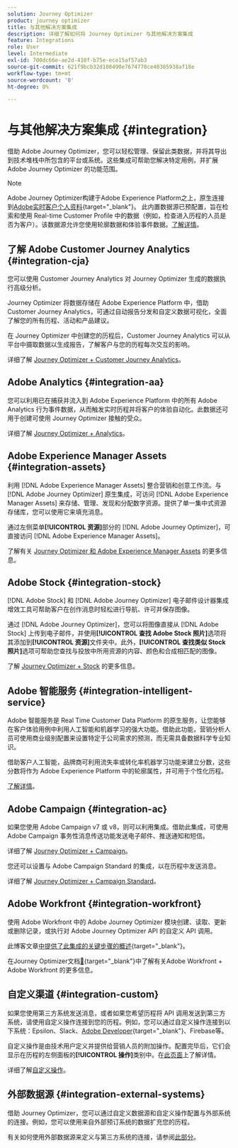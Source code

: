 ```yaml
---
solution: Journey Optimizer
product: journey optimizer
title: 与其他解决方案集成
description: 详细了解如何将 Journey Optimizer 与其他解决方案集成
feature: Integrations
role: User
level: Intermediate
exl-id: 700dc66e-ae2d-418f-b75e-ece15af57ab3
source-git-commit: 621f9bcb32d108490e7674778ce40385938af18e
workflow-type: tm+mt
source-wordcount: '0'
ht-degree: 0%

---
```


# 与其他解决方案集成 {#integration}

借助 Adobe Journey Optimizer，您可以轻松管理、保留此类数据，并将其导出到技术堆栈中所包含的平台或系统。这些集成可帮助您解决特定用例，并扩展 Adobe Journey Optimizer 的功能范围。

>[!NOTE]
>
> Adobe Journey Optimizer构建于Adobe Experience Platform之上，原生连接到[Adobe实时客户个人资料](https://experienceleague.adobe.com/docs/experience-platform/profile/home.html?lang=zh-Hans){target="_blank"}。 此内置数据源已预配置，旨在检索和使用 Real-time Customer Profile 中的数据（例如，检查进入历程的人员是否为客户）。该数据源允许您使用轮廓数据和体验事件数据。[了解详情](../datasource/adobe-experience-platform-data-source.md)。
>

## 了解 Adobe Customer Journey Analytics {#integration-cja}

您可以使用 Customer Journey Analytics 对 Journey Optimizer 生成的数据执行高级分析。

Journey Optimizer 将数据存储在 Adobe Experience Platform 中，借助 Customer Journey Analytics，可通过自动报告分发和自定义数据可视化，全面了解您的所有历程、活动和产品建议。

在 Journey Optimizer 中创建您的历程后，Customer Journey Analytics 可以从平台中摄取数据以生成报告，了解客户与您的历程每次交互的影响。

详细了解 [Journey Optimizer + Customer Journey Analytics](../reports/cja-ajo.md)。

## Adobe Analytics {#integration-aa}

您可以利用已在捕获并流入到 Adobe Experience Platform 中的所有 Adobe Analytics 行为事件数据，从而触发实时历程并将客户的体验自动化。此数据还可用于创建可使用 Journey Optimizer 接触的受众。

详细了解 [Journey Optimizer + Analytics](../event/about-analytics.md)。


## Adobe Experience Manager Assets {#integration-assets}

利用 [!DNL Adobe Experience Manager Assets] 整合营销和创意工作流。与 [!DNL Adobe Journey Optimizer] 原生集成，可访问 [!DNL Adobe Experience Manager Assets] 来存储、管理、发现和分配数字资源。提供了单一集中式资源存储库，您可以使用它来填充消息。

通过左侧菜单&#x200B;**[!UICONTROL 资源]**&#x200B;部分的 [!DNL Adobe Journey Optimizer]，可直接访问 [!DNL Adobe Experience Manager Assets]。

了解有关 [Journey Optimizer 和 Adobe Experience Manager Assets](../integrations/assets.md) 的更多信息。


## Adobe Stock {#integration-stock}

[!DNL Adobe Stock] 和 [!DNL Adobe Journey Optimizer] 电子邮件设计器集成增效工具可帮助客户在创作消息时轻松进行导航、许可并保存图像。

通过 [!DNL Adobe Journey Optimizer]，您可以将图像直接从 [!DNL Adobe Stock] 上传到电子邮件，并使用&#x200B;**[!UICONTROL 查找 Adobe Stock 照片]**&#x200B;选项将其添加到&#x200B;**[!UICONTROL 资源]**&#x200B;文件夹中。此外，**[!UICONTROL 查找类似 Stock 照片]**&#x200B;选项可帮助您查找与投放中所用资源的内容、颜色和合成相匹配的图像。

了解 [Journey Optimizer + Stock](../integrations/stock.md) 的更多信息。


## Adobe 智能服务 {#integration-intelligent-service}

Adobe 智能服务是 Real Time Customer Data Platform 的原生服务，让您能够在客户体验用例中利用人工智能和机器学习的强大功能。借助此功能，营销分析人员可使用商业级别配置来设置特定于公司需求的预测，而无需具备数据科学专业知识。

借助客户人工智能，品牌商可利用流失率或转化率机器学习功能来建立分数，这些分数将作为 Adobe Experience Platform 中的轮廓属性，并可用于个性化历程。

[了解详情](../building-journeys/ai-services-overview.md)。


## Adobe Campaign {#integration-ac}

如果您使用 Adobe Campaign v7 或 v8，则可以利用集成。借助此集成，可使用 Adobe Campaign 事务性消息传送功能发送电子邮件、推送通知和短信。

详细了解 [Journey Optimizer + Campaign](../building-journeys/ajo-ac.md)。

您还可以设置与 Adobe Campaign Standard 的集成，以在历程中发送消息。

详细了解 [Journey Optimizer + Campaign Standard](../building-journeys/using-adobe-campaign-standard.md)。


## Adobe Workfront {#integration-workfront}

使用 Adobe Workfront 中的 Adobe Journey Optimizer 模块创建、读取、更新或删除记录，或执行对 Adobe Journey Optimizer API 的自定义 API 调用。

此博客文章[中提供了此集成的关键步骤的概述](https://experienceleaguecommunities.adobe.com/t5/journey-optimizer-blogs/accelerating-go-to-market-how-workfront-workfront-fusion-aep-and/ba-p/653685){target="_blank"}。

在Journey Optimizer文档[&#128279;](https://experienceleague.adobe.com/docs/workfront/using/adobe-workfront-fusion/fusion-apps-and-modules/adobe-journey-optimizer-modules.html?lang=zh-Hans){target="_blank"}中了解有关Adobe Workfront + Adobe Workfront 的更多信息。

## 自定义渠道 {#integration-custom}

如果您使用第三方系统发送消息，或者如果您希望历程将 API 调用发送到第三方系统，请使用自定义操作连接到您的历程。例如，您可以通过自定义操作连接到以下系统：Epsilon、Slack、[Adobe Developer](https://developer.adobe.com){target="_blank"}、Firebase等。

自定义操作是由技术用户定义并提供给营销人员的附加操作。配置完毕后，它们会显示在历程的左侧面板的&#x200B;**[!UICONTROL 操作]**&#x200B;类别中。在[此页面](../building-journeys/about-journey-activities.md#action-activities)上了解详情。

详细了解[自定义操作](../action/about-custom-action-configuration.md)。

## 外部数据源 {#integration-external-systems}

借助 Journey Optimizer，您可以通过自定义数据源和自定义操作配置与外部系统的连接。例如，您可以使用来自外部预订系统的数据扩充您的历程。

有关如何使用外部数据源来定义与第三方系统的连接，请参阅[此部分](../datasource/external-data-sources.md)。
